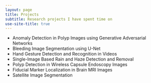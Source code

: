 ```yaml
---
layout: page
title: Projects
subtitle: Research projects I have spent time on 
use-site-title: true
---
```


* Anomaly Detection in Polyp Images using Generative Adversarial Networks
* Bleeding Image Segmentation using U-Net
* Hand Gesture Detection and Recognition in Videos
* Single-Image Based Rain and Haze Detection and Removal
* Polyp Detection in Wireless Capsule Endoscopy Images
* Fiducial Marker Localization in Brain MRI Images
* Satellite Image Segmentation